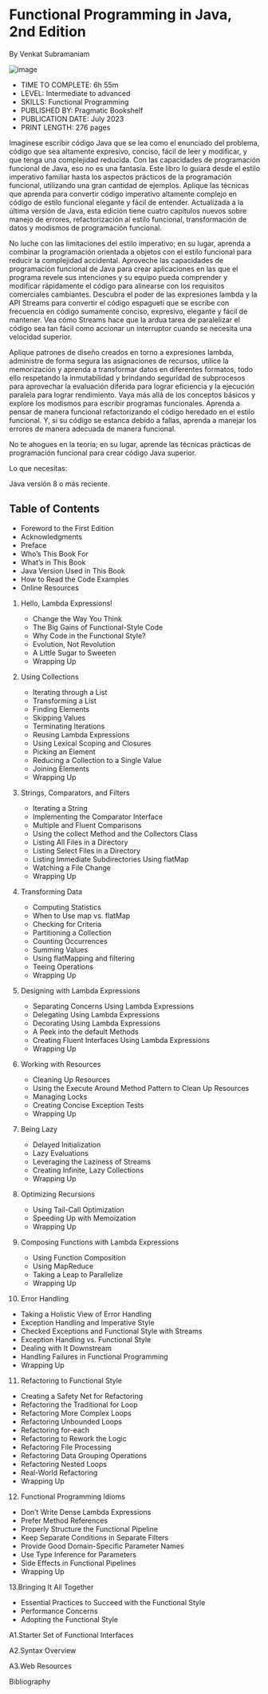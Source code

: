 # Functional Programming in Java, 2nd Edition

By Venkat Subramaniam

![image](https://github.com/user-attachments/assets/e8fb2fdd-b58b-496b-9dee-aa736cb59b20)

* TIME TO COMPLETE: 6h 55m
* LEVEL: Intermediate to advanced
* SKILLS: Functional Programming
* PUBLISHED BY: Pragmatic Bookshelf
* PUBLICATION DATE: July 2023
* PRINT LENGTH: 276 pages

Imagínese escribir código Java que se lea como el enunciado del problema, código que sea altamente expresivo, conciso, fácil de leer y modificar, y que tenga una complejidad reducida. Con las capacidades de programación funcional de Java, eso no es una fantasía. Este libro lo guiará desde el estilo imperativo familiar hasta los aspectos prácticos de la programación funcional, utilizando una gran cantidad de ejemplos. Aplique las técnicas que aprenda para convertir código imperativo altamente complejo en código de estilo funcional elegante y fácil de entender. Actualizada a la última versión de Java, esta edición tiene cuatro capítulos nuevos sobre manejo de errores, refactorización al estilo funcional, transformación de datos y modismos de programación funcional.

No luche con las limitaciones del estilo imperativo; en su lugar, aprenda a combinar la programación orientada a objetos con el estilo funcional para reducir la complejidad accidental. Aproveche las capacidades de programación funcional de Java para crear aplicaciones en las que el programa revele sus intenciones y su equipo pueda comprender y modificar rápidamente el código para alinearse con los requisitos comerciales cambiantes. Descubra el poder de las expresiones lambda y la API Streams para convertir el código espagueti que se escribe con frecuencia en código sumamente conciso, expresivo, elegante y fácil de mantener. Vea cómo Streams hace que la ardua tarea de paralelizar el código sea tan fácil como accionar un interruptor cuando se necesita una velocidad superior.

Aplique patrones de diseño creados en torno a expresiones lambda, administre de forma segura las asignaciones de recursos, utilice la memorización y aprenda a transformar datos en diferentes formatos, todo ello respetando la inmutabilidad y brindando seguridad de subprocesos para aprovechar la evaluación diferida para lograr eficiencia y la ejecución paralela para lograr rendimiento. Vaya más allá de los conceptos básicos y explore los modismos para escribir programas funcionales. Aprenda a pensar de manera funcional refactorizando el código heredado en el estilo funcional. Y, si su código se estanca debido a fallas, aprenda a manejar los errores de manera adecuada de manera funcional.

No te ahogues en la teoría; en su lugar, aprende las técnicas prácticas de programación funcional para crear código Java superior.

Lo que necesitas:

Java versión 8 o más reciente.

## Table of Contents

   * Foreword to the First Edition
   * Acknowledgments
   * Preface
   * Who’s This Book For
   * What’s in This Book
   * Java Version Used in This Book
   * How to Read the Code Examples
   * Online Resources

1. Hello, Lambda Expressions!
   *  Change the Way You Think
   * The Big Gains of Functional-Style Code
   * Why Code in the Functional Style?
   * Evolution, Not Revolution
   * A Little Sugar to Sweeten
   * Wrapping Up

2. Using Collections
   * Iterating through a List
   * Transforming a List
   * Finding Elements
   * Skipping Values
   * Terminating Iterations
   * Reusing Lambda Expressions
   * Using Lexical Scoping and Closures
   * Picking an Element
   * Reducing a Collection to a Single Value
   * Joining Elements
   * Wrapping Up

3. Strings, Comparators, and Filters
   * Iterating a String
   * Implementing the Comparator Interface
   * Multiple and Fluent Comparisons
   * Using the collect Method and the Collectors Class
   * Listing All Files in a Directory
   * Listing Select Files in a Directory
   * Listing Immediate Subdirectories Using flatMap
   * Watching a File Change
   * Wrapping Up

4. Transforming Data
   * Computing Statistics
   * When to Use map vs. flatMap
   * Checking for Criteria
   * Partitioning a Collection
   * Counting Occurrences
   * Summing Values
   * Using flatMapping and filtering
   * Teeing Operations
   * Wrapping Up

5. Designing with Lambda Expressions
   * Separating Concerns Using Lambda Expressions
   * Delegating Using Lambda Expressions
   * Decorating Using Lambda Expressions
   * A Peek into the default Methods
   * Creating Fluent Interfaces Using Lambda Expressions
   * Wrapping Up

6. Working with Resources
   * Cleaning Up Resources
   * Using the Execute Around Method Pattern to Clean Up Resources
   * Managing Locks
   * Creating Concise Exception Tests
   * Wrapping Up

7. Being Lazy
   * Delayed Initialization
   * Lazy Evaluations
   * Leveraging the Laziness of Streams
   * Creating Infinite, Lazy Collections
   * Wrapping Up

8. Optimizing Recursions
   * Using Tail-Call Optimization
   * Speeding Up with Memoization
   * Wrapping Up

9. Composing Functions with Lambda Expressions
   * Using Function Composition
   * Using MapReduce
   * Taking a Leap to Parallelize
   * Wrapping Up

10. Error Handling
   * Taking a Holistic View of Error Handling
   * Exception Handling and Imperative Style
   * Checked Exceptions and Functional Style with Streams
   * Exception Handling vs. Functional Style
   * Dealing with It Downstream
   * Handling Failures in Functional Programming
   * Wrapping Up

11. Refactoring to Functional Style
   * Creating a Safety Net for Refactoring
   * Refactoring the Traditional for Loop
   * Refactoring More Complex Loops
   * Refactoring Unbounded Loops
   * Refactoring for-each
   * Refactoring to Rework the Logic
   * Refactoring File Processing
   * Refactoring Data Grouping Operations
   * Refactoring Nested Loops
   * Real-World Refactoring
   * Wrapping Up

12. Functional Programming Idioms
   * Don’t Write Dense Lambda Expressions
   * Prefer Method References
   * Properly Structure the Functional Pipeline
   * Keep Separate Conditions in Separate Filters
   * Provide Good Domain-Specific Parameter Names
   * Use Type Inference for Parameters
   * Side Effects in Functional Pipelines
   * Wrapping Up

13.Bringing It All Together
   * Essential Practices to Succeed with the Functional Style
   * Performance Concerns
   * Adopting the Functional Style

A1.Starter Set of Functional Interfaces

A2.Syntax Overview

A3.Web Resources

 Bibliography

